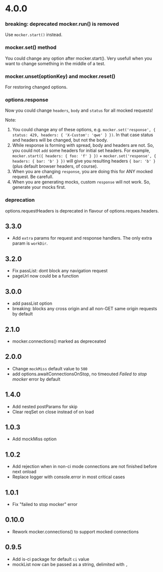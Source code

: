 # 4.0.0

### breaking: deprecated mocker.run() is removed

Use `mocker.start()` instead.

### mocker.set() method

You could change any option after mocker.start(). Very usefull when you want to change something in the middle of a test.

### mocker.unset(optionKey) and mocker.reset()

For restoring changed options.

### options.response

Now you could change `headers`, `body` and `status` for all mocked requests!

Note:

1. You could change any of these options, e.g. `mocker.set('response', { status: 429, headers: { 'X-Custom': 'qwe' } })`. In that case status and headers will be changed, but not the body.
2. While response is forming with spread, body and headers are not. So, you could not `add` some headers for initial set headers. For example, `mocker.start({ headers: { foo: 'f' } })` + `mocker.set('response', { headers: { bar: 'b' } })` will give you resulting headers `{ bar: 'b' }` (plus default browser headers, of course).
3. When you are changing `response`, you are doing this for ANY mocked request. Be carefull.
4. When you are generating mocks, custom `response` will not work. So, generate your mocks first.

### deprecation

options.requestHeaders is deprecated in flavour of options.reques.headers.

## 3.3.0

- Add `extra` params for request and response handlers. The only extra param is `workDir`.

## 3.2.0

- Fix passList: dont block any navigation request
- pageUrl now could be a function

## 3.0.0

- add passList option
- breaking: blocks any cross origin and all non-GET same origin requests by default

## 2.1.0

- mocker.connections() marked as depreceated

## 2.0.0

- Change `mockMiss` default value to `500`
- add options.awaitConnectionsOnStop, no timeouted _Failed to stop mocker_ error by default

## 1.4.0

- Add nested postParams for skip
- Clear reqSet on close instead of on load

## 1.0.3
- Add mockMiss option

## 1.0.2
- Add rejection when in non-ci mode connections are not finished before next onload
- Replace logger with console.error in most critical cases

## 1.0.1
- Fix "failed to stop mocker" error

## 0.10.0

- Rework mocker.connections() to support mocked connections

## 0.9.5

- Add is-ci package for default `ci` value
- mockList now can be passed as a string, delimited with `,`
